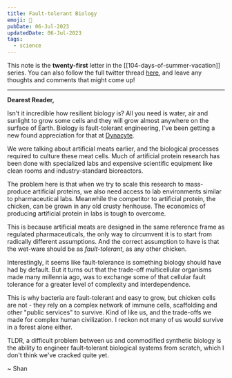 ```yaml
---
title: Fault-tolerant Biology
emoji: 🐔
pubDate: 06-Jul-2023
updatedDate: 06-Jul-2023
tags:
  - science
---
```


This note is the **twenty-first** letter in the [[104-days-of-summer-vacation]] series. You can also follow the full twitter thread [here](https://twitter.com/solderneer/status/1668911213810716672), and leave any thoughts and comments that might come up!

---

**Dearest Reader,**

Isn't it incredible how resilient biology is? All you need is water, air and sunlight to grow some cells and they will grow almost anywhere on the surface of Earth. Biology is fault-tolerant engineering, I've been getting a new found appreciation for that at [Dynacyte](https://www.dynacyte.com/).

We were talking about artificial meats earlier, and the biological processes required to culture these meat cells. Much of artificial protein research has been done with specialized labs and expensive scientific equipment like clean rooms and industry-standard bioreactors. 

The problem here is that when we try to scale this research to mass-produce artificial proteins, we also need access to lab environments similar to pharmaceutical labs. Meanwhile the competitor to artificial protein, the chicken, can be grown in any old crusty henhouse. The economics of producing artificial protein in labs is tough to overcome.

This is because artificial meats are designed in the same reference frame as regulated pharmaceuticals, the only way to circumvent it is to start from radically different assumptions. And the correct assumption to have is that the wet-ware should be as _fault-tolerant_, as any other chicken.

Interestingly, it seems like fault-tolerance is something biology should have had by default. But it turns out that the trade-off multicellular organisms made many millennia ago, was to exchange some of that cellular fault tolerance for a greater level of complexity and interdependence.

This is why bacteria are fault-tolerant and easy to grow, but chicken cells are not - they rely on a complex network of immune cells, scaffolding and other "public services" to survive. Kind of like us, and the trade-offs we made for complex human civilization. I reckon not many of us would survive in a forest alone either.

TLDR, a difficult problem between us and commodified synthetic biology is the ability to engineer fault-tolerant biological systems from scratch, which I don't think we've cracked quite yet.

~ Shan


